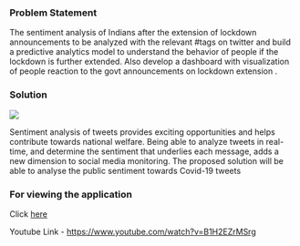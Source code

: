 ### Problem Statement

The sentiment analysis of Indians after the extension of lockdown announcements to be analyzed with the relevant #tags on twitter and build a predictive analytics model to understand the behavior of people if the lockdown is further extended.
Also develop a dashboard with visualization of people reaction to the govt announcements on lockdown extension .

### Solution
![](https://cdn.pixabay.com/photo/2013/06/07/09/53/twitter-117595__340.png)

Sentiment analysis of tweets provides exciting opportunities and helps contribute towards national welfare. Being able to analyze tweets in real-time, and determine the sentiment that underlies each message, adds a new dimension to social media monitoring.
The proposed solution will be able to analyse the public sentiment towards Covid-19 tweets 

### For viewing the application

Click [here](https://eu-gb.dataplatform.cloud.ibm.com/dashboards/a17301ec-ae25-4a34-8931-56a059711f31?project_id=ae845199-0726-45bd-8087-ed7b30f87ce2&context=wdp&mode=authoring)

Youtube Link - https://www.youtube.com/watch?v=B1H2EZrMSrg
